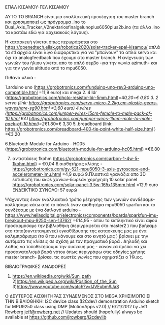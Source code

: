ΕΠΑΛ ΚΙΣΑΜΟΥ-ΓΕΛ ΚΙΣΑΜΟΥ

ΑΥΤΟ ΤΟ BRANCH είναι μια εναλλακτική προσέγγιση του master branch και χρησιμοποιεί ως πρόγραμμα .ino το Dual_Axis_Tracker_V2nektariosfinalgelunoplus6050plus2b.ino (τα άλλα .ino τα κρατάω εδώ για αρχειακούς λόγους).

Η κατασκευή γίνεται όπως περιγράφεται στο https://openedtech.ellak.gr/robotics2020/solar-tracker-epal-kisamou/
απλά τα stl αρχεία είναι λίγο διαφορετικά για να "μπαίνουν" τα απλά servo και όχι τα analogfeedback που έχουμε στο master branch.
Η ανίχνευση των γωνιών του ήλιου γίνεται απο το απλό σερβο -για την γωνία azimuth- και για την γωνία altitude από το mpu6050.

Πιθανά υλικά :

1.arduino uno (https://grobotronics.com/funduino-uno-rev3-arduino-uno-compatible.html =11,9 euro) και mega
2.   4 ldr  (https://grobotronics.com/photo-resistor-ldr-5mm.html)=4*0,20=€ 0,80 
3.  2 servo (link:  https://grobotronics.com/servo-micro-2.2kg.cm-plastic-gears-waveshare-sg90.html =3,60 euro)
4.wires  (https://grobotronics.com/jumper-wires-15cm-female-to-male-pack-of-10.html ΚΑΙ https://grobotronics.com/jumper-wires-15cm-male-to-male-pack-of-10.html)=2*€1.80=€ 3,30
5..breadboard (link: https://grobotronics.com/breadboard-400-tie-point-white-half-size.html ) =€3.20

6.Bluetooth Module for Arduino - HC05 (https://grobotronics.com/bluetooth-module-for-arduino-hc05.html) =€6.80

7. αντιστάσεις 1kohm (https://grobotronics.com/carbon-1-4w-5-1kohm.html) = €0,04
8.αισθητήρας κλίσης -https://grobotronics.com/gy-521-mpu6050-3-axis-gyroscope-and-accelerometer-imu.html =4,9 ευρώ
9.Πλαστικά γρανάζια απο 3D εκτυπωτή του εκφέ χανίων-δωρεάν χορήγηση
10.solar panel https://grobotronics.com/solar-panel-3.5w-165x135mm.html =12,9 euro
ΕΝΔΕΙΚΤΙΚΟ  ΣΥΝΟΛΟ: 57 ευρώ

Ψάχνοντας έναν εναλλακτικό τρόπο μέτρησης των γωνιών συνδέσαμε-κολλήσαμε κάτω από το πάνελ έναν αισθητήρα mpu9050 sparfun και το συνδέσαμε με ένα διπλανό arduino -https://www.hellasdigital.gr/electronics/components/boards/sparkfun-imu-breakout-mpu-9250-sen-13762/ =€14,95 - όπου το εκπληκτικό είναι αφού προσαρμόσαμε την βιβλιοθήκη (περιγράφεται στο master2 ) που βρήκαμε στο τόπο(συντεταγμένες) εγκαθίδρυσης της κατασκευής μας με ένα καλιμπράρισμα (το 8 που κάνουμε και στο κινητό μας ) βρίσκει με την αυτόματα τις κλίσεις σε σχέση με τον πραγματικό βορά . Δηλαδή και λάθος να τοποθετήσουμε την συσκευή μας - κανονικά  πρέπει να χει προσανατολισμό βορά νότου όπως περιγράφω στις οδηγίες χρήσης master branch- βρίσκει τις σωστές γωνίες που σχηματίζει ο Ήλιος.

ΒΙΒΛΙΟΓΡΑΦΙΚΕΣ ΑΝΑΦΟΡΕΣ
1) https://en.wikipedia.org/wiki/Sun_path
2)https://en.wikipedia.org/wiki/Position_of_the_Sun
3)https://www.youtube.com/watch?v=lJVEubm9Ja8


Ο ΔΕΥΤΕΡΟΣ ΑΙΣΘΗΤΗΡΑΣ ΣΥΝΔΕΜΕΝΟΣ ΣΤΟ MEGA ΧΡΗΣΙΜΟΠΟΙΕΙ ΤΗΝ ΒΙΒΛΙΟΘΗΚΗ:
I2C device class (I2Cdev) demonstration Arduino sketch for MPU9250 class using DMP (MotionApps v2.0)
// 6/21/2012 by Jeff Rowberg <jeff@rowberg.net>
// Updates should (hopefully) always be available at https://github.com/jrowberg/i2cdevlib



